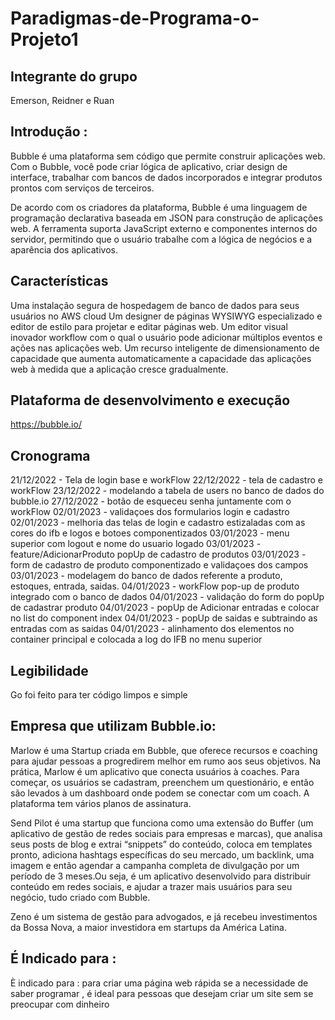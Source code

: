 # Paradigmas-de-Programa-o-Projeto1

## Integrante do grupo
Emerson,
Reidner e
Ruan

## Introdução :

Bubble é uma plataforma sem código que permite construir aplicações web. Com o Bubble, você pode criar lógica de aplicativo, criar design de interface, trabalhar com bancos de dados incorporados e integrar produtos prontos com serviços de terceiros.

De acordo com os criadores da plataforma, Bubble é uma linguagem de programação declarativa baseada em JSON para construção de aplicações web. A ferramenta suporta JavaScript externo e componentes internos do servidor, permitindo que o usuário trabalhe com a lógica de negócios e a aparência dos aplicativos.

## Características

Uma instalação segura de hospedagem de banco de dados para seus usuários no AWS cloud
Um designer de páginas WYSIWYG especializado e editor de estilo para projetar e editar páginas web.
Um editor visual inovador workflow com o qual o usuário pode adicionar múltiplos eventos e ações nas aplicações web.
Um recurso inteligente de dimensionamento de capacidade que aumenta automaticamente a capacidade das aplicações web à medida que a aplicação cresce gradualmente.



## Plataforma de desenvolvimento e execução 

https://bubble.io/
## Cronograma 

21/12/2022 - Tela de login base e workFlow
22/12/2022 - tela de cadastro e workFlow
23/12/2022 - modelando a tabela de users no banco de dados do bubble.io
27/12/2022 - botão de esqueceu senha juntamente com o workFlow
02/01/2023 - validaçoes dos formularios login e cadastro 
02/01/2023 - melhoria das telas de login e cadastro estizaladas com as cores do ifb e logos e botoes componentizados
03/01/2023 - menu superior com logout e nome do usuario logado 
03/01/2023 - feature/AdicionarProduto popUp de cadastro de produtos
03/01/2023 - form de cadastro de produto componentizado e validaçoes dos campos 
03/01/2023 - modelagem do banco de dados referente a produto, estoques, entrada, saidas.
04/01/2023 - workFlow pop-up de produto integrado com o banco de dados
04/01/2023 - validação do form do popUp de cadastrar produto 
04/01/2023 - popUp de Adicionar entradas e colocar no list do component index
04/01/2023 - popUp de saidas e subtraindo as entradas com as saidas 
04/01/2023 - alinhamento dos elementos no container principal e colocada a log do IFB no menu superior 
## Legibilidade 

Go foi feito para ter código limpos e simple

## Empresa que utilizam Bubble.io:
Marlow é uma Startup criada em Bubble, que oferece recursos e coaching para ajudar pessoas a progredirem melhor em rumo aos seus objetivos.
Na prática, Marlow é um aplicativo que conecta usuários à coaches. Para começar, os usuários se cadastram, preenchem um questionário, e então são levados à um dashboard onde podem se conectar com um coach. A plataforma tem vários planos de assinatura.

Send Pilot é uma startup que funciona como uma extensão do Buffer (um aplicativo de gestão de redes sociais para empresas e marcas), que analisa seus posts de blog e extrai “snippets” do conteúdo, coloca em templates pronto, adiciona hashtags específicas do seu mercado, um backlink, uma imagem e então agendar a campanha completa de divulgação por um período de 3 meses.Ou seja, é um aplicativo desenvolvido para distribuir conteúdo em redes sociais, e ajudar a trazer mais usuários para seu negócio, tudo criado com Bubble.

Zeno é um sistema de gestão para advogados, e já recebeu investimentos da Bossa Nova, a maior investidora em startups da América Latina.

## É Indicado para : 

È indicado para : para criar uma página web  rápida se a necessidade de saber programar , é ideal para pessoas que desejam criar um site sem se preocupar com dinheiro



